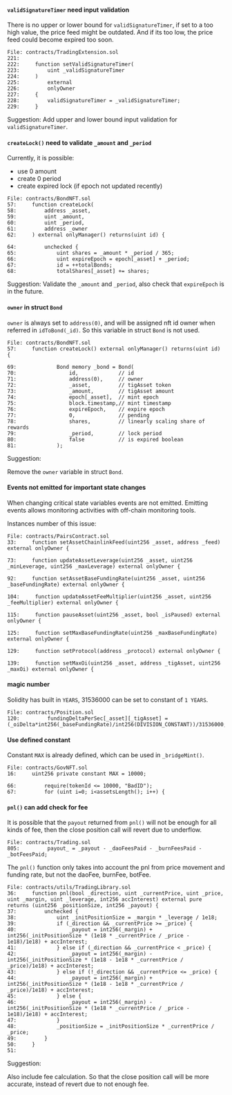 


#### `validSignatureTimer` need input validation

There is no upper or lower bound for `validSignatureTimer`, if set to a too high value, the price feed might be outdated. And if its too low, the price feed could become expired too soon.

```solidity
File: contracts/TradingExtension.sol
221: 
222:     function setValidSignatureTimer(
223:         uint _validSignatureTimer
224:     )
225:         external
226:         onlyOwner
227:     {
228:         validSignatureTimer = _validSignatureTimer;
229:     }
```

Suggestion:
Add upper and lower bound input validation for `validSignatureTimer`.


#### `createLock()` need to validate `_amount` and `_period`

Currently, it is possible:
- use 0 amount
- create 0 period
- create expired lock (if epoch not updated recently)

```solidity
File: contracts/BondNFT.sol
57:     function createLock(
58:         address _asset,
59:         uint _amount,
60:         uint _period,
61:         address _owner
62:     ) external onlyManager() returns(uint id) {

64:         unchecked {
65:             uint shares = _amount * _period / 365;
66:             uint expireEpoch = epoch[_asset] + _period;
67:             id = ++totalBonds;
68:             totalShares[_asset] += shares;
```

Suggestion:
Validate the `_amount` and `_period`, also check that `expireEpoch` is in the future.



#### `owner` in struct `Bond`

`owner` is always set to `address(0)`, and will be assigned nft id owner when referred in `idToBond(_id)`. So this variable in struct `Bond` is not used. 

```solidity
File: contracts/BondNFT.sol
57:     function createLock() external onlyManager() returns(uint id) {

69:             Bond memory _bond = Bond(
70:                 id,             // id
71:                 address(0),     // owner
72:                 _asset,         // tigAsset token
73:                 _amount,        // tigAsset amount
74:                 epoch[_asset],  // mint epoch
75:                 block.timestamp,// mint timestamp
76:                 expireEpoch,    // expire epoch
77:                 0,              // pending
78:                 shares,         // linearly scaling share of rewards
79:                 _period,        // lock period
80:                 false           // is expired boolean
81:             );
```

Suggestion:

Remove the `owner` variable in struct `Bond`.


#### Events not emitted for important state changes

When changing critical state variables events are not emitted. Emitting events allows monitoring activities with off-chain monitoring tools.

Instances number of this issue: 
```solidity 
File: contracts/PairsContract.sol
33:     function setAssetChainlinkFeed(uint256 _asset, address _feed) external onlyOwner {

73:     function updateAssetLeverage(uint256 _asset, uint256 _minLeverage, uint256 _maxLeverage) external onlyOwner {

92:     function setAssetBaseFundingRate(uint256 _asset, uint256 _baseFundingRate) external onlyOwner {

104:     function updateAssetFeeMultiplier(uint256 _asset, uint256 _feeMultiplier) external onlyOwner {

115:     function pauseAsset(uint256 _asset, bool _isPaused) external onlyOwner {

125:     function setMaxBaseFundingRate(uint256 _maxBaseFundingRate) external onlyOwner {

129:     function setProtocol(address _protocol) external onlyOwner {

139:     function setMaxOi(uint256 _asset, address _tigAsset, uint256 _maxOi) external onlyOwner {
```

#### magic number

Solidity has built in `YEARS`, 31536000 can be set to constant of `1 YEARS`.

```solidity
File: contracts/Position.sol
120:         fundingDeltaPerSec[_asset][_tigAsset] = (_oiDelta*int256(_baseFundingRate)/int256(DIVISION_CONSTANT))/31536000;
```

#### Use defined constant

Constant `MAX` is already defined, which can be used in `_bridgeMint()`.

```solidity
File: contracts/GovNFT.sol
16:     uint256 private constant MAX = 10000;

66:         require(tokenId <= 10000, "BadID");
67:         for (uint i=0; i<assetsLength(); i++) {
```


#### `pnl()` can add check for fee

It is possible that the `payout` returned from `pnl()` will not be enough for all kinds of fee, then the close position call will revert due to underflow.

```solidity
File: contracts/Trading.sol
805:         payout_ = _payout - _daoFeesPaid - _burnFeesPaid - _botFeesPaid;
```

The `pnl()` function only takes into account the pnl from price movement and funding rate, but not the daoFee, burnFee, botFee.
```solidity
File: contracts/utils/TradingLibrary.sol
36:     function pnl(bool _direction, uint _currentPrice, uint _price, uint _margin, uint _leverage, int256 accInterest) external pure returns (uint256 _positionSize, int256 _payout) {
37:         unchecked {
38:             uint _initPositionSize = _margin * _leverage / 1e18;
39:             if (_direction && _currentPrice >= _price) {
40:                 _payout = int256(_margin) + int256(_initPositionSize * (1e18 * _currentPrice / _price - 1e18)/1e18) + accInterest;
41:             } else if (_direction && _currentPrice < _price) {
42:                 _payout = int256(_margin) - int256(_initPositionSize * (1e18 - 1e18 * _currentPrice / _price)/1e18) + accInterest;
43:             } else if (!_direction && _currentPrice <= _price) {
44:                 _payout = int256(_margin) + int256(_initPositionSize * (1e18 - 1e18 * _currentPrice / _price)/1e18) + accInterest;
45:             } else {
46:                 _payout = int256(_margin) - int256(_initPositionSize * (1e18 * _currentPrice / _price - 1e18)/1e18) + accInterest;
47:             }
48:             _positionSize = _initPositionSize * _currentPrice / _price;
49:         }
50:     }
51: 
```

Suggestion:

Also include fee calculation. So that the close position call will be more accurate, instead of revert due to not enough fee.




